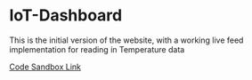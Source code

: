 # IoT-Dashboard

This is the initial version of the website, with a working live feed implementation for reading in Temperature data


[Code Sandbox Link](https://codesandbox.io/s/clever-cerf-g1scn9?)
